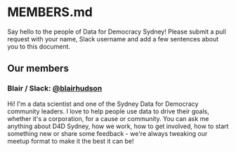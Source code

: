 # MEMBERS.md

Say hello to the people of Data for Democracy Sydney! Please submit a pull request with your name, Slack username and add a few sentences about you to this document.

## Our members

### Blair / Slack: [@blairhudson](https://datafordemocracy.slack.com/messages/D7QHFA8N7)

Hi! I'm a data scientist and one of the Sydney Data for Democracy community leaders. I love to help people use data to drive their goals, whether it's a corporation, for a cause or community. You can ask me anything about D4D Sydney, how we work, how to get involved, how to start something new or share some feedback - we're always tweaking our meetup format to make it the best it can be! 
